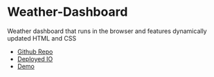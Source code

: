 # Weather-Dashboard

Weather dashboard that runs in the browser and features dynamically updated HTML and CSS

* [Github Repo](https://github.com/maeldeis/Weather-Dashboard)
* [Deployed IO](https://maeldeis.github.io/Weather-Dashboard/)
* [Demo](https://drive.google.com/demo)

